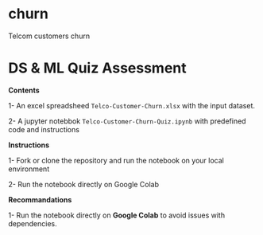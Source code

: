# churn
Telcom customers churn

# **DS &amp; ML Quiz Assessment**

**Contents**

1- An excel spreadsheed `Telco-Customer-Churn.xlsx` with the input dataset.

2- A jupyter notebbok `Telco-Customer-Churn-Quiz.ipynb` with predefined code and instructions 

**Instructions**

1- Fork or clone the repository and run the notebook on your local environment

2- Run the notebook directly on Google Colab

**Recommandations**

1- Run the notebook directly on **Google Colab** to avoid issues with dependencies.
